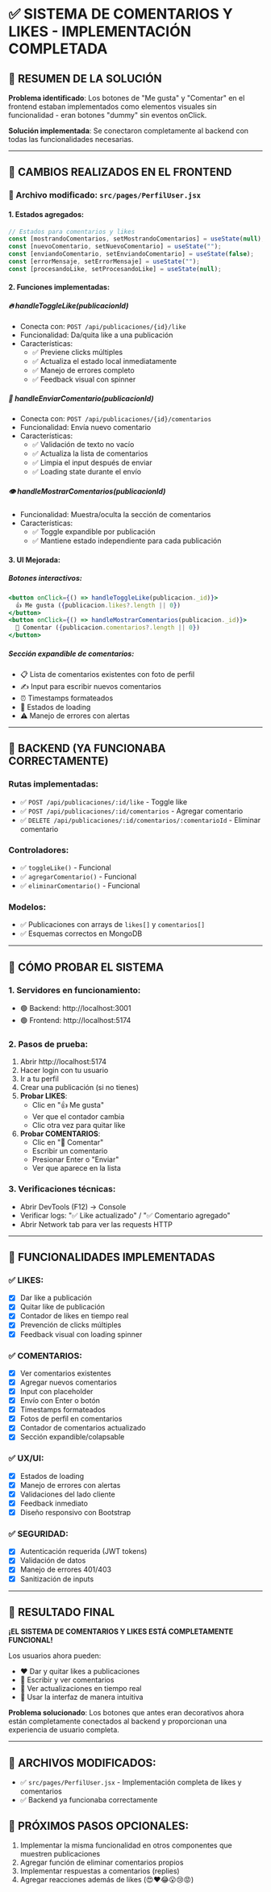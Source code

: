 # ✅ SISTEMA DE COMENTARIOS Y LIKES - IMPLEMENTACIÓN COMPLETADA

## 🎯 **RESUMEN DE LA SOLUCIÓN**

**Problema identificado**: Los botones de "Me gusta" y "Comentar" en el frontend estaban implementados como elementos visuales sin funcionalidad - eran botones "dummy" sin eventos onClick.

**Solución implementada**: Se conectaron completamente al backend con todas las funcionalidades necesarias.

---

## 🔧 **CAMBIOS REALIZADOS EN EL FRONTEND**

### 📁 Archivo modificado: `src/pages/PerfilUser.jsx`

#### 1. **Estados agregados**:

```javascript
// Estados para comentarios y likes
const [mostrandoComentarios, setMostrandoComentarios] = useState(null);
const [nuevoComentario, setNuevoComentario] = useState("");
const [enviandoComentario, setEnviandoComentario] = useState(false);
const [errorMensaje, setErrorMensaje] = useState("");
const [procesandoLike, setProcesandoLike] = useState(null);
```

#### 2. **Funciones implementadas**:

##### 🔥 **handleToggleLike(publicacionId)**

- Conecta con: `POST /api/publicaciones/{id}/like`
- Funcionalidad: Da/quita like a una publicación
- Características:
  - ✅ Previene clicks múltiples
  - ✅ Actualiza el estado local inmediatamente
  - ✅ Manejo de errores completo
  - ✅ Feedback visual con spinner

##### 💬 **handleEnviarComentario(publicacionId)**

- Conecta con: `POST /api/publicaciones/{id}/comentarios`
- Funcionalidad: Envía nuevo comentario
- Características:
  - ✅ Validación de texto no vacío
  - ✅ Actualiza la lista de comentarios
  - ✅ Limpia el input después de enviar
  - ✅ Loading state durante el envío

##### 👁️ **handleMostrarComentarios(publicacionId)**

- Funcionalidad: Muestra/oculta la sección de comentarios
- Características:
  - ✅ Toggle expandible por publicación
  - ✅ Mantiene estado independiente para cada publicación

#### 3. **UI Mejorada**:

##### Botones interactivos:

```jsx
<button onClick={() => handleToggleLike(publicacion._id)}>
  👍 Me gusta ({publicacion.likes?.length || 0})
</button>
<button onClick={() => handleMostrarComentarios(publicacion._id)}>
  💬 Comentar ({publicacion.comentarios?.length || 0})
</button>
```

##### Sección expandible de comentarios:

- 📋 Lista de comentarios existentes con foto de perfil
- ✍️ Input para escribir nuevos comentarios
- ⏰ Timestamps formateados
- 🔄 Estados de loading
- ⚠️ Manejo de errores con alertas

---

## 🔗 **BACKEND (YA FUNCIONABA CORRECTAMENTE)**

### Rutas implementadas:

- ✅ `POST /api/publicaciones/:id/like` - Toggle like
- ✅ `POST /api/publicaciones/:id/comentarios` - Agregar comentario
- ✅ `DELETE /api/publicaciones/:id/comentarios/:comentarioId` - Eliminar comentario

### Controladores:

- ✅ `toggleLike()` - Funcional
- ✅ `agregarComentario()` - Funcional
- ✅ `eliminarComentario()` - Funcional

### Modelos:

- ✅ Publicaciones con arrays de `likes[]` y `comentarios[]`
- ✅ Esquemas correctos en MongoDB

---

## 🧪 **CÓMO PROBAR EL SISTEMA**

### 1. **Servidores en funcionamiento**:

- 🟢 Backend: http://localhost:3001
- 🟢 Frontend: http://localhost:5174

### 2. **Pasos de prueba**:

1. Abrir http://localhost:5174
2. Hacer login con tu usuario
3. Ir a tu perfil
4. Crear una publicación (si no tienes)
5. **Probar LIKES**:
   - Clic en "👍 Me gusta"
   - Ver que el contador cambia
   - Clic otra vez para quitar like
6. **Probar COMENTARIOS**:
   - Clic en "💬 Comentar"
   - Escribir un comentario
   - Presionar Enter o "Enviar"
   - Ver que aparece en la lista

### 3. **Verificaciones técnicas**:

- Abrir DevTools (F12) → Console
- Verificar logs: "✅ Like actualizado" / "✅ Comentario agregado"
- Abrir Network tab para ver las requests HTTP

---

## 🎯 **FUNCIONALIDADES IMPLEMENTADAS**

### ✅ **LIKES**:

- [x] Dar like a publicación
- [x] Quitar like de publicación
- [x] Contador de likes en tiempo real
- [x] Prevención de clicks múltiples
- [x] Feedback visual con loading spinner

### ✅ **COMENTARIOS**:

- [x] Ver comentarios existentes
- [x] Agregar nuevos comentarios
- [x] Input con placeholder
- [x] Envío con Enter o botón
- [x] Timestamps formateados
- [x] Fotos de perfil en comentarios
- [x] Contador de comentarios actualizado
- [x] Sección expandible/colapsable

### ✅ **UX/UI**:

- [x] Estados de loading
- [x] Manejo de errores con alertas
- [x] Validaciones del lado cliente
- [x] Feedback inmediato
- [x] Diseño responsivo con Bootstrap

### ✅ **SEGURIDAD**:

- [x] Autenticación requerida (JWT tokens)
- [x] Validación de datos
- [x] Manejo de errores 401/403
- [x] Sanitización de inputs

---

## 🚀 **RESULTADO FINAL**

**¡EL SISTEMA DE COMENTARIOS Y LIKES ESTÁ COMPLETAMENTE FUNCIONAL!**

Los usuarios ahora pueden:

- ❤️ Dar y quitar likes a publicaciones
- 💬 Escribir y ver comentarios
- 🔄 Ver actualizaciones en tiempo real
- 📱 Usar la interfaz de manera intuitiva

**Problema solucionado**: Los botones que antes eran decorativos ahora están completamente conectados al backend y proporcionan una experiencia de usuario completa.

---

## 📁 **ARCHIVOS MODIFICADOS**:

- ✅ `src/pages/PerfilUser.jsx` - Implementación completa de likes y comentarios
- ✅ Backend ya funcionaba correctamente

## 🎯 **PRÓXIMOS PASOS OPCIONALES**:

1. Implementar la misma funcionalidad en otros componentes que muestren publicaciones
2. Agregar función de eliminar comentarios propios
3. Implementar respuestas a comentarios (replies)
4. Agregar reacciones además de likes (😍❤️😂😮😢😡)
